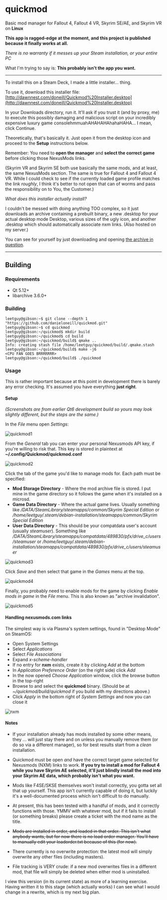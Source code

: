 # quickmod
Basic mod manager for Fallout 4, Fallout 4 VR, Skyrim SE/AE, and Skyrim VR on **Linux**

**This app is ragged-edge at the moment, and this project is published because it finally works at all.**

*There is no warranty if it messes up your Steam installation, or your entire PC*

What I'm trying to say is: **This probably isn't the app you want.**

---
To install this on a Steam Deck, I made a little installer... thing.

To use it, download this installer file: [http://dawnnest.com/doneill/Quickmod%20Installer.desktop](http://dawnnest.com/doneill/Quickmod%20Installer.desktop)

In your Downloads directory, run it. It'll ask if you trust it (and by proxy, me) to execute this possibly damaging and malicious script on your incredibly expensive luxury game consolehmmuahAHAHAHAhahaHAHA... I mean, click Continue.

Theoretically, that's basically it. Just open it from the desktop icon and proceed to the **Setup** instructions below.

Remember: You need to **open the manager** and **select the correct game** before clicking those NexusMods links.

(Skyrim VR and Skyrim SE both use basically the same mods, and at least, the same NexusMods section. The same is true for Fallout 4 and Fallout 4 VR. While I could check to see if the currently loaded game profile matches the link *roughly*, I think it's better to not open that can of worms and pass the responsibility on to You, the Customer.)

*What does this installer actually install?*

I couldn't be messed with doing anything TOO complex, so it just downloads an archive containing a prebuilt binary, a new .desktop for your actual desktop mode Desktop, various sizes of the ugly icon, and another .desktop which should automatically associate nxm links. (Also hosted on my server.)

You can see for yourself by just downloading and opening [the archive in question](http://dawnnest.com/~doneill/quickmod-steamdeck.tar.xz).

---

## Building

### Requirements

 * Qt 5.12+
 * libarchive 3.6.0+

### Building

```
leetguy@gibson:~$ git clone --depth 1 "https://github.com/danieloneill/quickmod.git"
leetguy@gibson:~$ cd quickmod
leetguy@gibson:~/quickmod$ mkdir build
leetguy@gibson:~/quickmod$ cd build
leetguy@gibson:~/quickmod/build$ qmake ..
Info: creating stash file /home/leetguy/quickmod/build/.qmake.stash
leetguy@gibson:~/quickmod/build$ make -j6
<CPU FAN GOES BRRRRRRR>
leetguy@gibson:~/quickmod/build$ ./quickmod
```

### Usage

This is rather important because at this point in development there is barely any error checking. It's assumed you have everything **just right**.

#### Setup

*(Screenshots are from earlier Qt6 development build so yours may look slightly different, but the steps are the same.)*

In the *File* menu open *Settings*:

![quickmod1](https://user-images.githubusercontent.com/10540429/212122709-0d3ca494-a9bd-493f-a320-90b6b04bc592.png)

From the *General* tab you can enter your personal Nexusmods API key, if you're willing to risk that. This key is stored in plaintext at **~/.config/Quickmod/quickmod.conf**

![quickmod2](https://user-images.githubusercontent.com/10540429/212122741-fde97024-bc99-4df9-8060-800c308cec47.png)

Click the tab of the game you'd like to manage mods for. Each path must be specified:

 * **Mod Storage Directory** - Where the mod archive file is stored. I put mine in the game directory so it follows the game when it's installed on a microsd.
 * **Game Data Directory** - Where the actual game lives. Usually something like */DATA/SteamLibrary/steamapps/common/Skyrim Special Edition* or */home/leetguy/.steam/debian-installation/steamapps/common/Skyrim Special Edition*
 * **User Data Directory** - This should be your compatdata user's account (usually *steamuser*). Something like */DATA/SteamLibrary/steamapps/compatdata/489830/pfx/drive_c/users/steamuser* or */home/leetguy/.steam/debian-installation/steamapps/compatdata/489830/pfx/drive_c/users/steamuser*
 
![quickmod3](https://user-images.githubusercontent.com/10540429/212122774-09a89b3b-80a0-47ff-998d-235a200d836b.png)

Click *Save* and then select that game in the *Games* menu at the top.

![quickmod4](https://user-images.githubusercontent.com/10540429/212122780-8300cba7-965c-45b2-944e-cfbe22b31526.png)

Finally, you probably need to enable mods for the game by clicking *Enable mods in game* in the *File* menu. This is also known as "archive invalidation".

![quickmod5](https://user-images.githubusercontent.com/10540429/212122797-d0f9aef5-45b9-42ed-a3be-c02eac862daa.png)

#### Handling nexusmods.com links

The simplest way is via Plasma's system settings, found in "Desktop Mode" on SteamOS:

 * Open System Settings
 * Select *Applications*
 * Select *File Associations*
 * Expand *x-scheme-handler*
  * If no entry for **nxm** exists, create it by clicking *Add* at the bottom
 * In *Application Preference Order* (on the right side) click *Add*
 * In the now opened *Choose Application* window, click the browse button in the top-right
 * Browse to and select the **quickmod** binary. (Should be at *~/quickmod/build/quickmod* if you build with my directions above.)
 * Click *Apply* in the bottom right of *System Settings* and now you can close it
 
![nxm](https://user-images.githubusercontent.com/10540429/212124402-1aa24108-7658-45b4-86d2-c5360c6af049.png)

#### Notes

* If your installation already has mods installed by some other means, they ... will just stay there and on unless you manually remove them (or do so via a different manager), so for best results start from a *clean* installation.

* Quickmod must be open *and* have the correct target game selected for Nexusmods (NXM) links to work. **If you try to install a mod for Fallout 4 while you have Skyrim AE selected, it'll just blindly install the mod into your Skyrim AE data, which probably isn't what you want.**

* Mods like F4SE/SKSE themselves won't install correctly, you gotta set all that up yourself. This app isn't currently capable of doing it, but luckily it's a well-documented process which isn't difficult to do manually.

* At present, this has been tested with a handful of mods, and it correctly functions with those. YMMV with whatever mod, but if it fails to install (or something breaks) please create a ticket with the mod name as the title.

* ~~Mods are installed in order, and loaded in that order. This isn't what anybody wants, but for now there is no load order manager. You'll have to manually edit your loadorder.txt because of this (for now).~~

* There currently is no overwrite protection: the latest mod will simply overwrite any other files (including masters).

* File tracking is VERY crude: if a new mod overwrites files in a different mod, that file will simply be deleted when either mod is uninstalled.


I view this version (in its current state) as more of a learning exercise. Having written it to this stage (which actually works) I can see what I would change in a rewrite, which is my next big plan.
